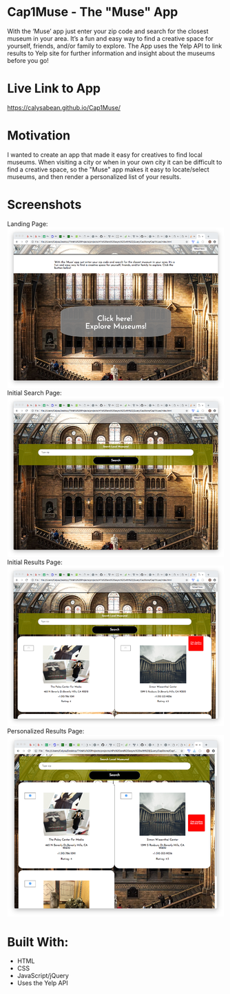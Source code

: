 # Cap1Muse - The "Muse" App
With the ‘Muse’ app just enter your zip code and search for the closest museum in your area. It’s a fun and easy way to find a creative space for yourself, friends, and/or family to explore. The App uses the Yelp API to link results to Yelp site for further information and insight about the museums before you go!
# Live Link to App
https://calysabean.github.io/Cap1Muse/
# Motivation
I wanted to create an app that made it easy for creatives to find local museums. When visiting a city or when in your own city it can be difficult to find a creative space, so the "Muse" app makes it easy to locate/select museums, and then render a personalized list of your results.
# Screenshots
Landing Page:
![landing page](screenShots/MuseLandingPage.png)
Initial Search Page:
![Initial Search](screenShots/InitialSearchPage.png)
Initial Results Page:
![Initial Results](screenShots/InitialResultsPage.png)
Personalized Results Page:
![Personalized Results Page](screenShots/PersonalizedResultsPage.png)
# Built With:
* HTML
* CSS
* JavaScript/jQuery
* Uses the Yelp API
